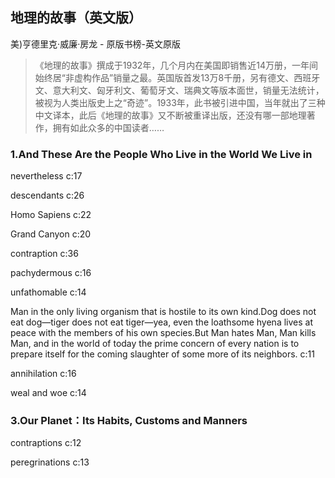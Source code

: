 ## 地理的故事（英文版）

美)亨德里克·威廉·房龙  -  原版书榜-英文原版

> 《地理的故事》撰成于1932年，几个月内在美国即销售近14万册，一年间始终居“非虚构作品”销量之最。英国版首发13万8千册，另有德文、西班牙文、意大利文、匈牙利文、葡萄牙文、瑞典文等版本面世，销量无法统计，被视为人类出版史上之“奇迹”。1933年，此书被引进中国，当年就出了三种中文译本，此后《地理的故事》又不断被重译出版，还没有哪一部地理著作，拥有如此众多的中国读者……


### 1.And These Are the People Who Live in the World We Live in

nevertheless c:17

descendants c:26

Homo Sapiens  c:22

Grand Canyon  c:20

contraption c:36

pachydermous c:16

unfathomable c:14

Man in the only living organism that is hostile to its own kind.Dog does not eat dog—tiger does not eat tiger—yea, even the loathsome hyena lives at peace with the members of his own species.But Man hates Man, Man kills Man, and in the world of today the prime concern of every nation is to prepare itself for the coming slaughter of some more of its neighbors. c:11

annihilation c:16

weal and woe c:14

### 3.Our Planet：Its Habits, Customs and Manners

contraptions c:12

peregrinations c:13
